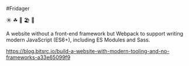 
#Fridager 

☀ ☘ 🌴 🏖️ 📅

A website without a front-end framework but Webpack to support writing modern JavaScript (ES6+), including ES Modules and Sass.

https://blog.bitsrc.io/build-a-website-with-modern-tooling-and-no-frameworks-a33e65099f9